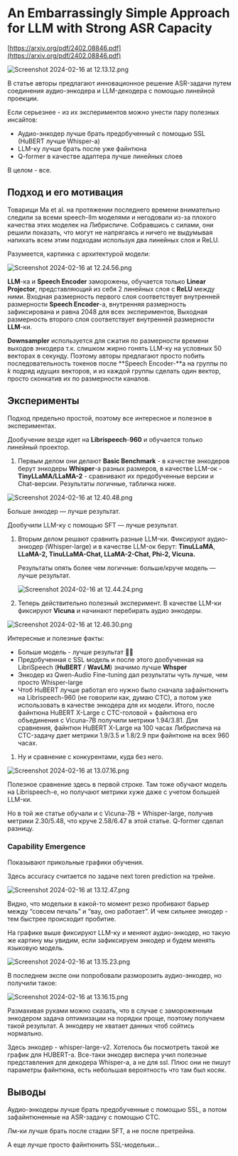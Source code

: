 # An Embarrassingly Simple Approach for LLM with Strong ASR Capacity

[https://arxiv.org/pdf/2402.08846.pdf](https://arxiv.org/pdf/2402.08846.pdf)

![Screenshot 2024-02-16 at 12.13.12.png](An%20Embarrassingly%20Simple%20Approach%20for%20LLM%20with%20Strong%20ASR%20Capacity/Screenshot_2024-02-16_at_12.13.12.png)

В статье авторы предлагают инновационное решение ASR-задачи путем соединения аудио-энкодера и LLM-декодера с помощью линейной проекции. 

Если серьезнее - из их экспериментов можно унести пару полезных инсайтов:

- Аудио-энкодер лучше брать предобученный с помощью SSL (HuBERT лучше Whisper-а)
- LLM-ку лучше брать после уже файнтюна
- Q-former в качестве адаптера лучше линейных слоев

В целом - все.

## Подход и его мотивация

Товарищи Ma et al. на протяжении последнего времени внимательно следили за всеми speech-llm моделями и негодовали из-за плохого качества этих моделек на Либриспиче. Собравшись с силами, они решили показать, что могут не напрягаясь и ничего не выдумывая напихать всем этим подходам используя два линейных слоя и ReLU.

Разумеется, картинка с архитектурой модели:

![Screenshot 2024-02-16 at 12.24.56.png](An%20Embarrassingly%20Simple%20Approach%20for%20LLM%20with%20Strong%20ASR%20Capacity/Screenshot_2024-02-16_at_12.24.56.png)

**LLM**-ка и **Speech Encoder** заморожены, обучается только **Linear Projector**, представляющий из себя 2 линейных слоя с **ReLU** между ними. Входная размерность первого слоя соответствует внутренней размерности **Speech Encoder**-а, внутренняя размерность зафиксирована и равна 2048 для всех экспериментов, Выходная размерность второго слоя соответствует внутренней размерности **LLM**-ки.

**Downsampler** используется для сжатия по размерности времени выходов энкодера т.к. слишком жирно гонять LLM-ку на условных 50 векторах в секунду. Поэтому авторы предлагают просто побить последовательность токенов после **Speech Encoder-**а на группы по $k$ подряд идущих векторов, и из каждой группы сделать один вектор, просто сконкатив их по размерности каналов.

## Эксперименты

Подход предельно простой, поэтому все интересное и полезное в экспериментах.

Дообучение везде идет на **Librispeech**-**960** и обучается только линейный проектор.

1. Первым делом они делают **Basic Benchmark** - в качестве энкодеров берут энкодеры **Whisper**-а разных размеров, в качестве LLM-ок - **TinyLLaMA/LLaMA-2** - сравнивают их предобученные версии и Chat-версии. Результаты логичные, табличка ниже.

![Screenshot 2024-02-16 at 12.40.48.png](An%20Embarrassingly%20Simple%20Approach%20for%20LLM%20with%20Strong%20ASR%20Capacity/Screenshot_2024-02-16_at_12.40.48.png)

Больше энкодер — лучше результат.

Дообучили LLM-ку с помощью SFT — лучше результат.

1. Вторым делом решают сравнить разные LLM-ки. Фиксируют аудио-энкодер (Whisper-large) и в качестве LLM-ок берут: **TinuLLaMA**, **LLaMA-2, TinuLLaMA-Chat, LLaMA-2-Chat, Phi-2, Vicuna.**
    
    Результаты опять более чем логичные: больше/круче модель — лучше результат.
    
    ![Screenshot 2024-02-16 at 12.44.24.png](An%20Embarrassingly%20Simple%20Approach%20for%20LLM%20with%20Strong%20ASR%20Capacity/Screenshot_2024-02-16_at_12.44.24.png)
    
2. Теперь действительно полезный эксперимент. В качестве LLM-ки фиксируют **Vicuna** и начинают перебирать аудио энкодеры.

![Screenshot 2024-02-16 at 12.46.30.png](An%20Embarrassingly%20Simple%20Approach%20for%20LLM%20with%20Strong%20ASR%20Capacity/Screenshot_2024-02-16_at_12.46.30.png)

Интересные и полезные факты:

- Больше модель - лучше результат 🧑‍🔬
- Предобученная с SSL модель и после этого дообученная на LibriSpeech (**HuBERT** / **WavLM**) значимо лучше **Whsper**
- Энкодер из Qwen-Audio Fine-tuning дал результаты чуть лучше, чем просто Whisper-large
- Чтоб HuBERT лучше работал его нужно было сначала зафайнтюнить на Librispeech-960 (не говорили как, думаю CTC), а потом уже использовать в качестве энкодера для их модели. Итого, после файнтюна HuBERT X-Large с CTC-головой + файнтюна его объединения с Vicuna-7B получили метрики 1.94/3.81. Для сравнения, файнтюн HuBERT X-Large на 100 часах Либриспича на CTC-задачу дает метрики 1.9/3.5 и 1.8/2.9 при файнтюне на всех 960 часах.

1. Ну и сравнение с конкурентами, куда без него.

![Screenshot 2024-02-16 at 13.07.16.png](An%20Embarrassingly%20Simple%20Approach%20for%20LLM%20with%20Strong%20ASR%20Capacity/Screenshot_2024-02-16_at_13.07.16.png)

Полезное сравнение здесь в первой строке. Там тоже обучают модель на Librispeech-е, но получают метрики хуже даже с учетом большей LLM-ки.

Но в той же статье обучали и с Vicuna-7B + Whisper-large, получив метрики 2.30/5.48, что круче 2.58/6.47 в этой статье. Q-former сделал разницу.

### Capability Emergence

Показывают прикольные графики обучения.

Здесь accuracy считается по задаче next toren prediction на трейне.

![Screenshot 2024-02-16 at 13.12.47.png](An%20Embarrassingly%20Simple%20Approach%20for%20LLM%20with%20Strong%20ASR%20Capacity/Screenshot_2024-02-16_at_13.12.47.png)

Видно, что модельки в какой-то момент резко пробивают барьер между “совсем печаль” и “вау, оно работает”. И чем сильнее энкодер - тем быстрее происходит пробитие.

На графике выше фиксируют LLM-ку и меняют аудио-энкодер, но такую же картину мы увидим, если зафиксируем энкодер и будем менять языковую модель.

![Screenshot 2024-02-16 at 13.15.23.png](An%20Embarrassingly%20Simple%20Approach%20for%20LLM%20with%20Strong%20ASR%20Capacity/Screenshot_2024-02-16_at_13.15.23.png)

В последнем экспе они попробовали разморозить аудио-энкодер, но получили такое:

![Screenshot 2024-02-16 at 13.16.15.png](An%20Embarrassingly%20Simple%20Approach%20for%20LLM%20with%20Strong%20ASR%20Capacity/Screenshot_2024-02-16_at_13.16.15.png)

Размахивая руками можно сказать, что в случае с замороженным энкодером задача оптимизации на порядки проще, поэтому получаем такой результат. А энкодеру не хватает данных чтоб сойтись нормально.

Здесь энкодер - whisper-large-v2. Хотелось бы посмотреть такой же график для HUBERT-а. Все-таки энкодер виспера учил полезные представления для декодера Whisper-а, а не для ssl. Плюс они не пишут параметры файнтюна, есть небольшая вероятность что там был косяк.

## Выводы

Аудио-энкодеры лучше брать предобученные с помощью SSL, а потом зафайнтюненные на ASR-задачу с помощью СTC. 

Лм-ки лучше брать после стадии SFT, а не после претрейна.

А еще лучше просто файнтюнить SSL-модельки…